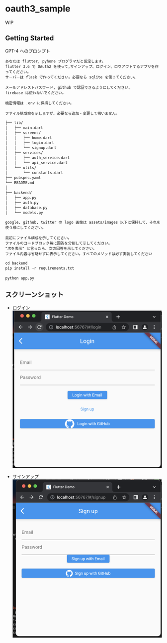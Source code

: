 # oauth3_sample

WIP

## Getting Started

GPT-4 へのプロンプト

```text
あなたは flutter, pyhone プログラマだと仮定します。
flutter 3.6 で OAuth2 を使って,サインアップ、ログイン、ロウアウトするアプリを作ってください。
サーバーは flask で作ってください。必要なら sqlite を使ってください。

メールアドレストパスワード, github で認証できるようにしてください、
firebase は使わないでください。

機密情報は .env に保持してください。

ファイル構成案を示しますが、必要なら追加・変更して構いません。
  ```
    ├── lib/
    │   ├── main.dart
    │   ├── screens/
    │   │   ├── home.dart
    │   │   ├── login.dart
    │   │   └── signup.dart
    │   ├── services/
    │   │   ├── auth_service.dart
    │   │   └── api_service.dart
    │   └── utils/
    │       └── constants.dart
    ├── pubspec.yaml
    └── README.md
    │ 
	├── backend/
    │   ├── app.py
    │   ├── auth.py
    │   ├── database.py
    │   └── models.py
  ```
google, github, twitter の logo 画像は assets/images 以下に保持して、それを使う様にしてください。

最初にファイル構成を示してください。
ファイルのコードブロック毎に回答を分割して示してください。
"次を表示" と言ったら、次の回答を示してください。
ファイル内容は省略せずに表示してください。すべてのメソッドは必ず実装してください
```


```
cd backend
pip install -r requirements.txt

python app.py

```

## スクリーンショット

- ログイン
![login](./screenshots/login.png)

- サインアップ
![login](./screenshots/signup.png)

